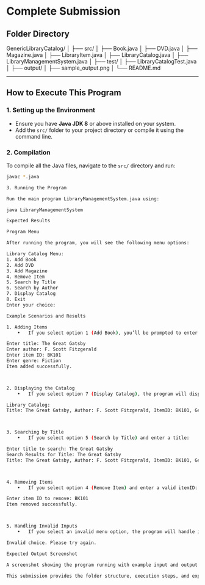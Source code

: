 # Complete Submission

## Folder Directory

GenericLibraryCatalog/
│
├── src/
│   ├── Book.java
│   ├── DVD.java
│   ├── Magazine.java
│   ├── LibraryItem.java
│   ├── LibraryCatalog.java
│   ├── LibraryManagementSystem.java
│
├── test/
│   ├── LibraryCatalogTest.java
│
├── output/
│   ├── sample_output.png
│
└── README.md

---

## How to Execute This Program

### 1. Setting up the Environment
- Ensure you have **Java JDK 8** or above installed on your system.
- Add the `src/` folder to your project directory or compile it using the command line.

### 2. Compilation
To compile all the Java files, navigate to the `src/` directory and run:
```bash
javac *.java

3. Running the Program

Run the main program LibraryManagementSystem.java using:

java LibraryManagementSystem

Expected Results

Program Menu

After running the program, you will see the following menu options:

Library Catalog Menu:
1. Add Book
2. Add DVD
3. Add Magazine
4. Remove Item
5. Search by Title
6. Search by Author
7. Display Catalog
8. Exit
Enter your choice:

Example Scenarios and Results

1. Adding Items
	•	If you select option 1 (Add Book), you’ll be prompted to enter details:

Enter title: The Great Gatsby
Enter author: F. Scott Fitzgerald
Enter item ID: BK101
Enter genre: Fiction
Item added successfully.



2. Displaying the Catalog
	•	If you select option 7 (Display Catalog), the program will display all added items:

Library Catalog:
Title: The Great Gatsby, Author: F. Scott Fitzgerald, ItemID: BK101, Genre: Fiction



3. Searching by Title
	•	If you select option 5 (Search by Title) and enter a title:

Enter title to search: The Great Gatsby
Search Results for Title: The Great Gatsby
Title: The Great Gatsby, Author: F. Scott Fitzgerald, ItemID: BK101, Genre: Fiction



4. Removing Items
	•	If you select option 4 (Remove Item) and enter a valid itemID:

Enter item ID to remove: BK101
Item removed successfully.



5. Handling Invalid Inputs
	•	If you select an invalid menu option, the program will handle it gracefully:

Invalid choice. Please try again.

Expected Output Screenshot

A screenshot showing the program running with example input and output should be included in the output/sample_output.png file.

This submission provides the folder structure, execution steps, and expected results to guide users on running and verifying the program. Let me know if you need further adjustments!

